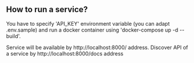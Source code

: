 ## How to run a service?
You have to specify 'API_KEY' environment variable (you can adapt .env.sample) and run a docker container using 'docker-compose up -d --build'.

Service will be available by http://localhost:8000/ address.
Discover API of a service by http://localhost:8000/docs address
